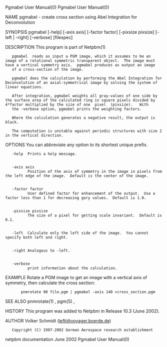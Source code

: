 Pgmabel User Manual(0)                                                                                                                                                                 Pgmabel User Manual(0)



NAME
       pgmabel - create cross section using Abel Integration for Deconvolution


SYNOPSIS
       pgmabel [-help] [-axis axis] [-factor factor] [-pixsize pixsize] [-left | -right] [-verbose] [filespec]


DESCRIPTION
       This program is part of Netpbm(1)

       pgmabel  reads as input a PGM image, which it assumes to be an image of a rotational symmetric transparent object.  The image must have a vertical symmetry axis.  pgmabel produces as output an image
       of a cross-section of the image.

       pgmabel does the calculation by performing the Abel Integration for Deconvolution of an axial-symmetrical image by solving the system of linear equations.

       After integration, pgmabel weights all gray-values of one side by the surface area of the calculated ring in square pixels divided by 4*factor multiplied by the size of one  pixel  (pixsize).   With
       the -verbose option, pgmabel prints the weighting factors.

       Where the calculation generates a negative result, the output is black.

       The computation is unstable against periodic structures with size 2 in the vertical direction.


OPTIONS
       You can abbreviate any option to its shortest unique prefix.




       -help  Prints a help message.


       -axis axis
              Position of the axis of symmetry in the image in pixels from the left edge of the image.  Default is the center of the image.


       -factor factor
              User defined factor for enhancement of the output.  Use a factor less than 1 for decreasing gary values.  Default is 1.0.


       -pixsize pixsize
              The size of a pixel for getting scale invariant.  Default is 0.1.


       -left  Calculate only the left side of the image.  You cannot specify both left and right.


       -right Analogous to -left.


       -verbose
              print information about the calculation.




EXAMPLE
       Rotate a PGM image to get an image with a vertical axis of symmetry, then calculate the cross section:

           pnmrotate 90 file.pgm | pgmabel -axis 140 >cross_section.pgm




SEE ALSO
       pnmrotate(1) , pgm(5) ,


HISTORY
       This program was added to Netpbm in Release 10.3 (June 2002).


AUTHOR
       Volker Schmidt (lefti@voyager.boerde.de)

       Copyright (C) 1997-2002 German Aerospace research establishment



netpbm documentation                                                                              June 2002                                                                            Pgmabel User Manual(0)
